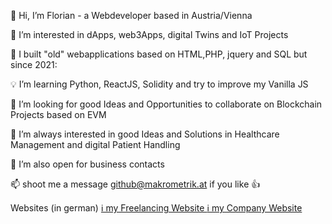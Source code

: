 👋  Hi, I’m Florian - a Webdeveloper based in Austria/Vienna

:pushpin: I’m interested in dApps, web3Apps, digital Twins and IoT Projects 

:pushpin: I built "old" webapplications based on HTML,PHP, jquery and SQL but since 2021:

:bulb: I’m learning Python, ReactJS, Solidity and try to improve my Vanilla JS

:eyes: I’m looking for good Ideas and Opportunities to collaborate on Blockchain Projects based on EVM

🔦  I’m always interested in good Ideas and Solutions in Healthcare Management and digital Patient Handling
 
:eyes: I’m also open for business contacts 


📫  shoot me a message github@makrometrik.at if you like 👍

Websites (in german)
[ℹ️ my Freelancing Website ](https://fgr.digital)
[ℹ️ my Company Website ](https://makrometrik.at)
